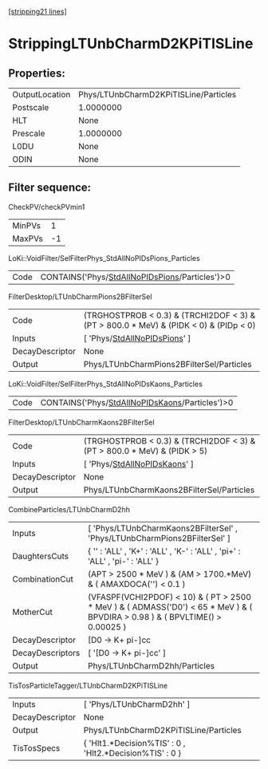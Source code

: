 [[stripping21 lines]](./stripping21-index)

# StrippingLTUnbCharmD2KPiTISLine

## Properties:

|                |                                       |
|----------------|---------------------------------------|
| OutputLocation | Phys/LTUnbCharmD2KPiTISLine/Particles |
| Postscale      | 1.0000000                             |
| HLT            | None                                  |
| Prescale       | 1.0000000                             |
| L0DU           | None                                  |
| ODIN           | None                                  |

## Filter sequence:

CheckPV/checkPVmin1

|        |     |
|--------|-----|
| MinPVs | 1   |
| MaxPVs | -1  |

LoKi::VoidFilter/SelFilterPhys_StdAllNoPIDsPions_Particles

|      |                                                                                                    |
|------|----------------------------------------------------------------------------------------------------|
| Code | CONTAINS('Phys/[StdAllNoPIDsPions](./stripping21-commonparticles-stdallnopidspions)/Particles')\>0 |

FilterDesktop/LTUnbCharmPions2BFilterSel

|                 |                                                                                            |
|-----------------|--------------------------------------------------------------------------------------------|
| Code            | (TRGHOSTPROB \< 0.3) & (TRCHI2DOF \< 3) & (PT \> 800.0 \* MeV) & (PIDK \< 0) & (PIDp \< 0) |
| Inputs          | [ 'Phys/[StdAllNoPIDsPions](./stripping21-commonparticles-stdallnopidspions)' ]          |
| DecayDescriptor | None                                                                                       |
| Output          | Phys/LTUnbCharmPions2BFilterSel/Particles                                                  |

LoKi::VoidFilter/SelFilterPhys_StdAllNoPIDsKaons_Particles

|      |                                                                                                    |
|------|----------------------------------------------------------------------------------------------------|
| Code | CONTAINS('Phys/[StdAllNoPIDsKaons](./stripping21-commonparticles-stdallnopidskaons)/Particles')\>0 |

FilterDesktop/LTUnbCharmKaons2BFilterSel

|                 |                                                                                   |
|-----------------|-----------------------------------------------------------------------------------|
| Code            | (TRGHOSTPROB \< 0.3) & (TRCHI2DOF \< 3) & (PT \> 800.0 \* MeV) & (PIDK \> 5)      |
| Inputs          | [ 'Phys/[StdAllNoPIDsKaons](./stripping21-commonparticles-stdallnopidskaons)' ] |
| DecayDescriptor | None                                                                              |
| Output          | Phys/LTUnbCharmKaons2BFilterSel/Particles                                         |

CombineParticles/LTUnbCharmD2hh

|                  |                                                                                                                                     |
|------------------|-------------------------------------------------------------------------------------------------------------------------------------|
| Inputs           | [ 'Phys/LTUnbCharmKaons2BFilterSel' , 'Phys/LTUnbCharmPions2BFilterSel' ]                                                         |
| DaughtersCuts    | { '' : 'ALL' , 'K+' : 'ALL' , 'K-' : 'ALL' , 'pi+' : 'ALL' , 'pi-' : 'ALL' }                                                        |
| CombinationCut   | (APT \> 2500 \* MeV ) & (AM \> 1700.\*MeV) & ( AMAXDOCA('') \< 0.1 )                                                                |
| MotherCut        | (VFASPF(VCHI2PDOF) \< 10) & ( PT \> 2500 \* MeV ) & ( ADMASS('D0') \< 65 \* MeV ) & ( BPVDIRA \> 0.98 ) & ( BPVLTIME() \> 0.00025 ) |
| DecayDescriptor  | [D0 -\> K+ pi-]cc                                                                                                                 |
| DecayDescriptors | [ '[D0 -\> K+ pi-]cc' ]                                                                                                         |
| Output           | Phys/LTUnbCharmD2hh/Particles                                                                                                       |

TisTosParticleTagger/LTUnbCharmD2KPiTISLine

|                 |                                                           |
|-----------------|-----------------------------------------------------------|
| Inputs          | [ 'Phys/LTUnbCharmD2hh' ]                               |
| DecayDescriptor | None                                                      |
| Output          | Phys/LTUnbCharmD2KPiTISLine/Particles                     |
| TisTosSpecs     | { 'Hlt1.\*Decision%TIS' : 0 , 'Hlt2.\*Decision%TIS' : 0 } |
